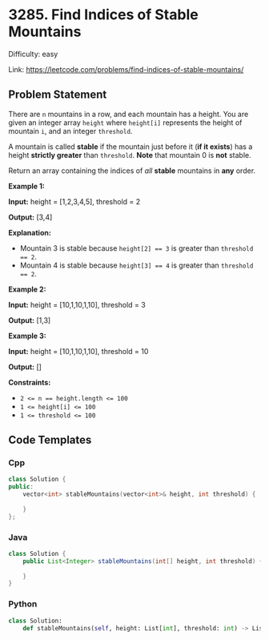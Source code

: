 # 3285. Find Indices of Stable Mountains

Difficulty: easy

Link: https://leetcode.com/problems/find-indices-of-stable-mountains/

## Problem Statement

There are `n` mountains in a row, and each mountain has a height. You are given an integer array `height` where `height[i]` represents the height of mountain `i`, and an integer `threshold`.

A mountain is called **stable** if the mountain just before it (**if it exists**) has a height **strictly greater** than `threshold`. **Note** that mountain 0 is **not** stable.

Return an array containing the indices of *all* **stable** mountains in **any** order.

**Example 1:**

**Input:** height \= \[1,2,3,4,5], threshold \= 2

**Output:** \[3,4]

**Explanation:**

* Mountain 3 is stable because `height[2] == 3` is greater than `threshold == 2`.
* Mountain 4 is stable because `height[3] == 4` is greater than `threshold == 2`.

**Example 2:**

**Input:** height \= \[10,1,10,1,10], threshold \= 3

**Output:** \[1,3]

**Example 3:**

**Input:** height \= \[10,1,10,1,10], threshold \= 10

**Output:** \[]

**Constraints:**

* `2 <= n == height.length <= 100`
* `1 <= height[i] <= 100`
* `1 <= threshold <= 100`


## Code Templates

### Cpp
```cpp
class Solution {
public:
    vector<int> stableMountains(vector<int>& height, int threshold) {
        
    }
};
```

### Java
```java
class Solution {
    public List<Integer> stableMountains(int[] height, int threshold) {
        
    }
}
```

### Python
```python
class Solution:
    def stableMountains(self, height: List[int], threshold: int) -> List[int]:
        
```

